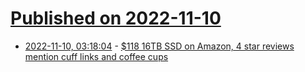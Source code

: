 # [Published on 2022-11-10](index.md)

* [2022-11-10, 03:18:04](https://news.ycombinator.com/item?id=33541761) - [$118 16TB SSD on Amazon, 4 star reviews mention cuff links and coffee cups](https://www.amazon.com/Portable-External-16TB-USB-Aluminum-Chromebook/dp/B0BJ77NXZF)
